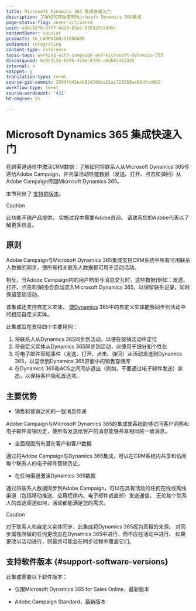 ```yaml
---
title: Microsoft Dynamics 365 集成快速入门
description: 了解如何开始使用Microsoft Dynamics 365集成
page-status-flag: never-activated
uuid: ed6c1b76-87f7-4d23-b5e2-0765297a905c
contentOwner: sauviat
products: SG_CAMPAIGN/STANDARD
audience: integrating
content-type: reference
topic-tags: working-with-campaign-and-microsoft-dynamics-365
discoiquuid: 6c0c3c5b-b596-459e-87dd-a06bb7d633d2
internal: n
snippet: y
translation-type: tm+mt
source-git-commit: 3590fd42e4692df6bba21ac721568ae60dfcdd65
workflow-type: tm+mt
source-wordcount: '431'
ht-degree: 2%

---
```



# Microsoft Dynamics 365 集成快速入门

在跨渠道通信中激活CRM数据：了解如何将联系人从Microsoft Dynamics 365传递给Adobe Campaign，并共享活动性能数据（发送、打开、点击和弹回）从Adobe Campaign传回Microsoft Dynamics 365。

本节列出了 [支持的版本](#support-software-versions)。

>[!CAUTION]
>
>此功能不随产品提供。 实施过程中需要Adobe咨询。 请联系您的Adobe代表以了解更多信息。

## 原则

Adobe Campaign与Microsoft Dynamics 365集成支持CRM系统中所有可用联系人数据的同步，使所有相关联系人数据都可用于活动活动。

相反，当Adobe Campaign内的用户档案与消息交互时，这些数据(例如：发送、打开、点击和弹回)会自动流入Microsoft Dynamics 365，以保留联系记录，同时保留营销活动。

该集成还支持自定义实体， [使Dynamics](../../integrating/using/map-campaign-custom-resources-and-dynamics-365-custom-entities.md) 365中的自定义实体能够同步到活动中的相应自定义实体。

此集成旨在支持四个主要用例：

1. 将联系人从Dynamics 365同步到活动，以便在营销活动中定位
1. 将自定义实体从Dynamics 365同步到活动，以便用于细分和个性化
1. 将电子邮件营销事件（发送、打开、点击、弹回）从活动发送到Dynamics 365，以显示到Dynamics 365界面中的销售存储库
1. 在Dynamics 365和ACS之间同步退出（例如，不要通过电子邮件发送）状态，以保持客户隐私首选项。

## 主要优势

* 销售和营销之间的一致消息传递

Adobe Campaign与Microsoft Dynamics 365的集成使系统能够访问客户洞察和电子邮件营销历史，使所有发送给客户的消息能够共享相同的一致消息。

* 全面视图所有潜在客户和客户数据

通过将Adobe Campaign与Dynamics 365集成，可以在CRM系统内共享和访问每个联系人的电子邮件营销历史。

* 在任何渠道激活Dynamics 365数据

通过将联系人数据同步到Adobe Campaign，可以在具有活动的任何在线或离线渠道（包括移动推送、应用程序内、电子邮件或直邮）发送通信。 无论每个联系人的首选渠道如何，活动都能满足您的需求。

>[!CAUTION]
>
>对于联系人和自定义实体同步，此集成将Dynamics 365视为真相的来源。  对同步属性所做的任何更改应在Dynamics 365中进行，而不应在活动中进行。  如果更改以活动进行，则最终可能会在同步过程中覆盖它们。

## 支持软件版本 {#support-software-versions}

此集成需要以下软件版本：

* 仅限Microsoft Dynamics 365 for Sales Online，最新版本

* Adobe Campaign Standard，最新版本
